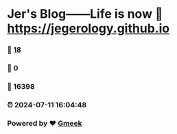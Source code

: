 # Jer's Blog——Life is now :link: https://jegerology.github.io 
### :page_facing_up: [18](https://jegerology.github.io/tag.html) 
### :speech_balloon: 0 
### :hibiscus: 16398 
### :alarm_clock: 2024-07-11 16:04:48 
### Powered by :heart: [Gmeek](https://github.com/Meekdai/Gmeek)

